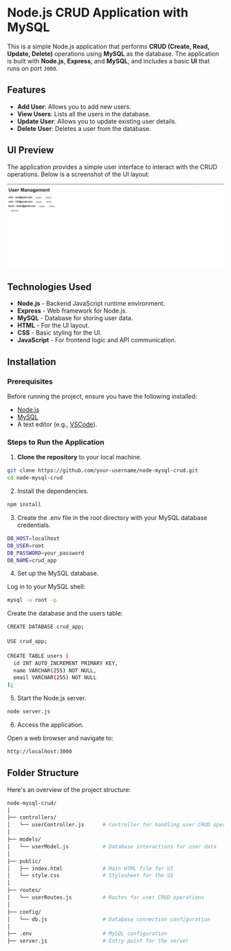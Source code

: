 # Node.js CRUD Application with MySQL

This is a simple Node.js application that performs **CRUD (Create, Read, Update, Delete)** operations using **MySQL** as the database. The application is built with **Node.js**, **Express**, and **MySQL**, and includes a basic **UI** that runs on port `3000`.

## Features

- **Add User**: Allows you to add new users.
- **View Users**: Lists all the users in the database.
- **Update User**: Allows you to update existing user details.
- **Delete User**: Deletes a user from the database.

## UI Preview

The application provides a simple user interface to interact with the CRUD operations. Below is a screenshot of the UI layout:

![UI Layout](img.jpg)

## Technologies Used

- **Node.js** - Backend JavaScript runtime environment.
- **Express** - Web framework for Node.js.
- **MySQL** - Database for storing user data.
- **HTML** - For the UI layout.
- **CSS** - Basic styling for the UI.
- **JavaScript** - For frontend logic and API communication.

## Installation

### Prerequisites

Before running the project, ensure you have the following installed:

- [Node.js](https://nodejs.org/)
- [MySQL](https://www.mysql.com/)
- A text editor (e.g., [VSCode](https://code.visualstudio.com/)).

### Steps to Run the Application

1. **Clone the repository** to your local machine.

```bash
git clone https://github.com/your-username/node-mysql-crud.git
cd node-mysql-crud
```

2. Install the dependencies.

```bash
npm install
```
3. Create the .env file in the root directory with your MySQL database credentials.

```bash
DB_HOST=localhost
DB_USER=root
DB_PASSWORD=your_password
DB_NAME=crud_app
```
4. Set up the MySQL database.
   
Log in to your MySQL shell:
```bash
mysql -u root -p
```

Create the database and the users table:
```bash
CREATE DATABASE crud_app;

USE crud_app;

CREATE TABLE users (
  id INT AUTO_INCREMENT PRIMARY KEY,
  name VARCHAR(255) NOT NULL,
  email VARCHAR(255) NOT NULL
);
```
5. Start the Node.js server.

```bash
node server.js
```
6. Access the application.
   
Open a web browser and navigate to:
```bash
http://localhost:3000
```

## Folder Structure

Here's an overview of the project structure:

```bash
node-mysql-crud/
│
├── controllers/
│   └── userController.js      # Controller for handling user CRUD operations
│
├── models/
│   └── userModel.js           # Database interactions for user data
│
├── public/
│   ├── index.html             # Main HTML file for UI
│   └── style.css              # Stylesheet for the UI
│
├── routes/
│   └── userRoutes.js          # Routes for user CRUD operations
│
├── config/
│   └── db.js                  # Database connection configuration
│
├── .env                       # MySQL configuration
├── server.js                  # Entry point for the server

```
